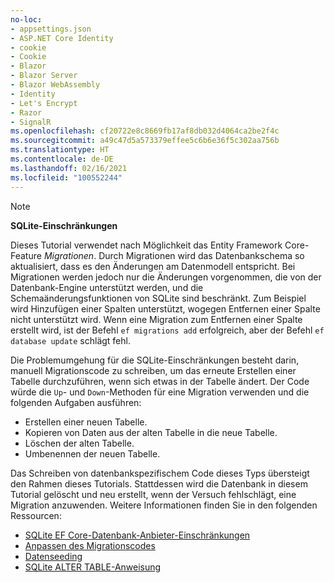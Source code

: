 ```yaml
---
no-loc:
- appsettings.json
- ASP.NET Core Identity
- cookie
- Cookie
- Blazor
- Blazor Server
- Blazor WebAssembly
- Identity
- Let's Encrypt
- Razor
- SignalR
ms.openlocfilehash: cf20722e8c8669fb17af8db032d4064ca2be2f4c
ms.sourcegitcommit: a49c47d5a573379effee5c6b6e36f5c302aa756b
ms.translationtype: HT
ms.contentlocale: de-DE
ms.lasthandoff: 02/16/2021
ms.locfileid: "100552244"
---
```

> [!NOTE]
> 
> **SQLite-Einschränkungen**
>
> Dieses Tutorial verwendet nach Möglichkeit das Entity Framework Core-Feature *Migrationen*. Durch Migrationen wird das Datenbankschema so aktualisiert, dass es den Änderungen am Datenmodell entspricht. Bei Migrationen werden jedoch nur die Änderungen vorgenommen, die von der Datenbank-Engine unterstützt werden, und die Schemaänderungsfunktionen von SQLite sind beschränkt. Zum Beispiel wird Hinzufügen einer Spalten unterstützt, wogegen Entfernen einer Spalte nicht unterstützt wird. Wenn eine Migration zum Entfernen einer Spalte erstellt wird, ist der Befehl `ef migrations add` erfolgreich, aber der Befehl `ef database update` schlägt fehl. 
>
> Die Problemumgehung für die SQLite-Einschränkungen besteht darin, manuell Migrationscode zu schreiben, um das erneute Erstellen einer Tabelle durchzuführen, wenn sich etwas in der Tabelle ändert. Der Code würde die `Up`- und `Down`-Methoden für eine Migration verwenden und die folgenden Aufgaben ausführen:
>
> * Erstellen einer neuen Tabelle.
> * Kopieren von Daten aus der alten Tabelle in die neue Tabelle.
> * Löschen der alten Tabelle.
> * Umbenennen der neuen Tabelle.
>
> Das Schreiben von datenbankspezifischem Code dieses Typs übersteigt den Rahmen dieses Tutorials. Stattdessen wird die Datenbank in diesem Tutorial gelöscht und neu erstellt, wenn der Versuch fehlschlägt, eine Migration anzuwenden. Weitere Informationen finden Sie in den folgenden Ressourcen:
>
> * [SQLite EF Core-Datenbank-Anbieter-Einschränkungen](/ef/core/providers/sqlite/limitations)
> * [Anpassen des Migrationscodes](/ef/core/managing-schemas/migrations/#customize-migration-code)
> * [Datenseeding](/ef/core/modeling/data-seeding)
> * [SQLite ALTER TABLE-Anweisung](https://sqlite.org/lang_altertable.html)
